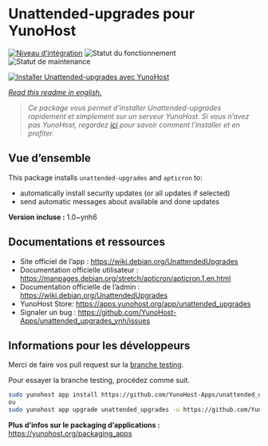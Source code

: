 <!--
N.B.: This README was automatically generated by https://github.com/YunoHost/apps/tree/master/tools/README-generator
It shall NOT be edited by hand.
-->

# Unattended-upgrades pour YunoHost

[![Niveau d’intégration](https://dash.yunohost.org/integration/unattended_upgrades.svg)](https://dash.yunohost.org/appci/app/unattended_upgrades) ![Statut du fonctionnement](https://ci-apps.yunohost.org/ci/badges/unattended_upgrades.status.svg) ![Statut de maintenance](https://ci-apps.yunohost.org/ci/badges/unattended_upgrades.maintain.svg)

[![Installer Unattended-upgrades avec YunoHost](https://install-app.yunohost.org/install-with-yunohost.svg)](https://install-app.yunohost.org/?app=unattended_upgrades)

*[Read this readme in english.](./README.md)*

> *Ce package vous permet d’installer Unattended-upgrades rapidement et simplement sur un serveur YunoHost.
Si vous n’avez pas YunoHost, regardez [ici](https://yunohost.org/#/install) pour savoir comment l’installer et en profiter.*

## Vue d’ensemble

This package installs `unattended-upgrades` and `apticron` to:

* automatically install security updates (or all updates if selected)
* send automatic messages about available and done updates


**Version incluse :** 1.0~ynh6
## Documentations et ressources

* Site officiel de l’app : <https://wiki.debian.org/UnattendedUpgrades>
* Documentation officielle utilisateur : <https://manpages.debian.org/stretch/apticron/apticron.1.en.html>
* Documentation officielle de l’admin : <https://wiki.debian.org/UnattendedUpgrades>
* YunoHost Store: <https://apps.yunohost.org/app/unattended_upgrades>
* Signaler un bug : <https://github.com/YunoHost-Apps/unattended_upgrades_ynh/issues>

## Informations pour les développeurs

Merci de faire vos pull request sur la [branche testing](https://github.com/YunoHost-Apps/unattended_upgrades_ynh/tree/testing).

Pour essayer la branche testing, procédez comme suit.

``` bash
sudo yunohost app install https://github.com/YunoHost-Apps/unattended_upgrades_ynh/tree/testing --debug
ou
sudo yunohost app upgrade unattended_upgrades -u https://github.com/YunoHost-Apps/unattended_upgrades_ynh/tree/testing --debug
```

**Plus d’infos sur le packaging d’applications :** <https://yunohost.org/packaging_apps>